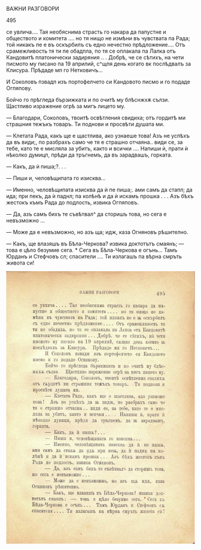 ﻿ВАЖНИ РАЗГОВОРИ

495

се увлича.... Тая необяснима страсть го накара да папустне и обществото и комитета .... но тя нищо не измѣни въ чувствата па Рада; той никакъ пе е въ оскърбилъ съ едно нечестно прѣдложение.... Отъ срамежливость тя ти пе обадпла, по тя се оплакала па Лалка отъ Кандовитѣ платонически задиряния .. . Добрѣ, че се сѣтихъ, на чети писмото му писано па 19 априлий, с^щпя день когато вк послѣдвалъ за Клисура. Прѣдаде мп го Нетковичъ...

И Соколовъ пзвадп изъ портофелчето си Кандовото писмо и го подаде Огпяпову.

Бойчо го прѣгледа бързижката и по очитѣ му блѣснжхѫ сълзи. Щастливо изражение огрѣ за мигъ лицето му.

— Благодари, Соколовъ, твоитѣ освѣтления свидиха; отъ гордитѣ ми страшния тежъкъ товаръ. Ти поднови и просвѣти душата ми.

— Клетата Рада, какъ ще е щастлива, ако узнаеше това! Азъ не успѣхъ да въ види;, по разбрахъ само че тя е страшно отчаяна.. види се, за тебе, като те е мисляла за убитъ, както и всички .... Напиши ѝ, прати ѝ нѣколко думицп, прѣди да тръгнемъ, да въ зарадвашъ, горката.

— Какъ, да ѝ пиша;?. . .

— Пиши и, человѣщипата го изисква...

— Именно, человѣщипата изисква да ѝ пе пиша;. ами самъ да стапл; да ида; при пекъ, да ѝ паднл; па колѣнѣ и да ѝ искамъ прошка . . . Азъ бѣхъ жестокъ къмъ Рада до подлость, извика Огпяповъ.

— Да, азъ самъ бихъ те съвѣтвал^ да сторишъ това, но сега е невъзможно ...

— Може да е невъзможно, но азъ ща; идж, каза Огняновъ рѣшително.

— Какъ, ще влазяшъ въ Бѣла-Черкова? извика доктотътъ смаянъ; — това е цѣло безумие сега. * Сега въ Бѣла-Черкова е огънь... Тамъ Юрданъ и Стефчовъ сл; спасители .... Ти излагашъ па вѣрна смръть живота си!

![original](images/548.jpg)

